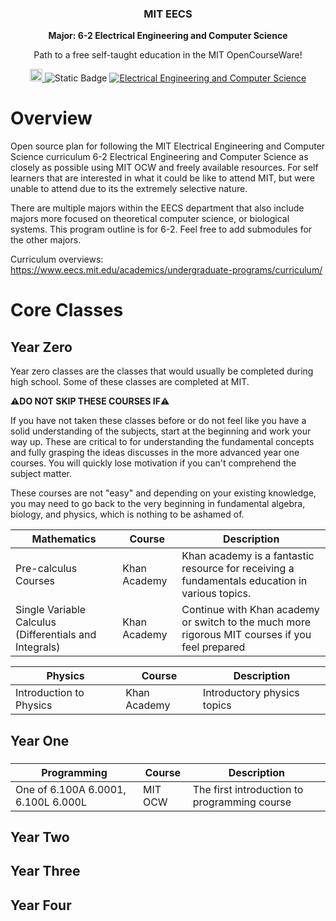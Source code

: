 <h3 align="center">MIT EECS</h3>
<p align="center">
  <strong>Major: 6-2 Electrical Engineering and Computer Science</strong>
</p>
<p align="center">
  Path to a free self-taught education in the MIT OpenCourseWare!
</p>
<p align="center">
    <a href="https://ocw.mit.edu/">
    <img alt="MIT OCW" src="https://pbs.twimg.com/profile_images/912676696620359680/e-G5lqVs_400x400.jpg" width="20">
  </a>
  <img alt="Static Badge" src="https://img.shields.io/badge/MIT_OCW-Open_Learning-%23FF8C00?style=-flat&link=https%3A%2F%2Focw.mit.edu%2F">
  <a href="https://github.com/cforcomputer/MIT-OCW-major-plans">
	<img alt="Electrical Engineering and Computer Science" src="https://img.shields.io/badge/Electrical_Engineering----Computer_Science-blue.svg">
  </a>
</p>

# Overview

Open source plan for following the MIT Electrical Engineering and Computer Science curriculum 6-2 Electrical Engineering and Computer Science as closely as possible using MIT OCW and freely available resources. For self learners that are interested in what it could be like to attend MIT, but were unable to attend due to its the extremely selective nature.

There are multiple majors within the EECS department that also include majors more focused on theoretical computer science, or biological systems. This program outline is for 6-2. Feel free to add submodules for the other majors.

Curriculum overviews: <https://www.eecs.mit.edu/academics/undergraduate-programs/curriculum/>

# Core Classes

## Year Zero

Year zero classes are the classes that would usually be completed during high school. Some of these classes are completed at MIT.

⚠️**DO NOT SKIP THESE COURSES IF**⚠️

If you have not taken these classes before or do not feel like you have a solid understanding of the subjects, start at the beginning and work your way up. These are critical to for understanding the fundamental concepts and fully grasping the ideas discusses in the more advanced year one courses. You will quickly lose motivation if you can't comprehend the subject matter.

These courses are not "easy" and depending on your existing knowledge, you may need to go back to the very beginning in fundamental algebra, biology, and physics, which is nothing to be ashamed of.

| Mathematics                                            | Course       | Description                                                                                     |
| ------------------------------------------------------ | ------------ | ----------------------------------------------------------------------------------------------- |
| Pre-calculus Courses                                   | Khan Academy | Khan academy is a fantastic resource for receiving a fundamentals education in various topics.  |
| Single Variable Calculus (Differentials and Integrals) | Khan Academy | Continue with Khan academy or switch to the much more rigorous MIT courses if you feel prepared |

| Physics                 | Course            | Description                 |
| ----------------------- | ----------------- | --------------------------- |
| Introduction to Physics | Khan Academy <br> | Introductory physics topics |

## Year One

###

| Programming                         | Course  | Description                                  |
| ----------------------------------- | ------- | -------------------------------------------- |
| One of 6.100A 6.0001, 6.100L 6.000L | MIT OCW | The first introduction to programming course |

## Year Two

## Year Three

## Year Four
